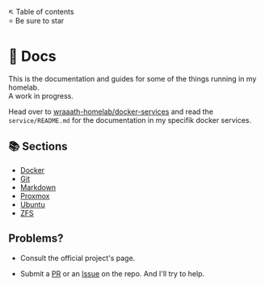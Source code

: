 ↖️ Table of contents \
⭐ Be sure to star

# 📖 Docs
This is the documentation and guides for some of the things running in my homelab. \
A work in progress.

Head over to [wraaath-homelab/docker-services](https://github.com/wraaath-homelab/docker-services) and read the `service/README.md` for the documentation in my specifik docker services.

## 📚 Sections
* [Docker](docker/)
* [Git](git/)
* [Markdown](markdown/)
* [Proxmox](proxmox/)
* [Ubuntu](ubuntu/)
* [ZFS](zfs/)

## Problems?
* Consult the official project's page.

* Submit a [PR](https://github.com/wraaath-homelab/docs/pulls) or an [Issue](https://github.com/wraaath-homelab/docs/issues) on the repo. And I'll try to help.
